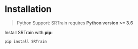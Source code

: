 # Installation

> Python Support: SRTrain requires **Python version >= 3.6**

Install SRTrain with **pip**:

```
pip install SRTrain
```
